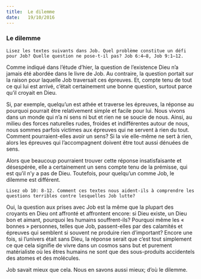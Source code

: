 ```yaml
---
title:  Le dilemme
date:   19/10/2016
---
```


### Le dilemme

`Lisez les textes suivants dans Job. Quel problème constitue un défi pour Job? Quelle question ne pose-t-il pas? Job 6:4–8, Job 9:1–12.`

Comme indiqué dans l’étude d’hier, la question de l’existence Dieu n’a jamais été abordée dans le livre de Job. Au contraire, la question portait sur la raison pour laquelle Job traversait ces épreuves. Et, compte tenu de tout ce qui lui est arrivé, c’était certainement une bonne question, surtout parce qu’il croyait en Dieu.

Si, par exemple, quelqu’un est athée et traverse les épreuves, la réponse au pourquoi pourrait être relativement simple et facile pour lui. Nous vivons dans un monde qui n’a ni sens ni but et rien ne se soucie de nous. Ainsi, au milieu des forces naturelles rudes, froides et indifférentes autour de nous, nous sommes parfois victimes aux épreuves qui ne servent à rien du tout. Comment pourraient-elles avoir un sens? Si la vie elle-même ne sert à rien, alors les épreuves qui l’accompagnent doivent être tout aussi dénuées de sens.

Alors que beaucoup pourraient trouver cette réponse insatisfaisante et désespérée, elle a certainement un sens compte tenu de la prémisse, qui est qu’il n’y a pas de Dieu. Toutefois, pour quelqu’un comme Job, le dilemme est différent.

`Lisez ob 10: 8-12. Comment ces textes nous aident-ils à comprendre les questions terribles contre lesquelles Job lutte?`

Oui, la question aux prises avec Job est la même que la plupart des croyants en Dieu ont affronté et affrontent encore: si Dieu existe, un Dieu bon et aimant, pourquoi les humains souffrent-ils? Pourquoi même les « bonnes » personnes, telles que Job, passent-elles par des calamités et épreuves qui semblent si souvent ne produire rien d’important? Encore une fois, si l’univers était sans Dieu, la réponse serait que c’est tout simplement ce que cela signifie de vivre dans un cosmos sans but et purement matérialiste où les êtres humains ne sont que des sous-produits accidentels des atomes et des molécules.

Job savait mieux que cela. Nous en savons aussi mieux; d’où le dilemme.